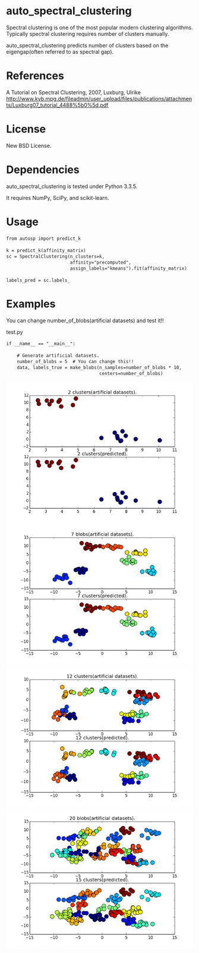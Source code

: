 auto_spectral_clustering
==========
Spectral clustering is one of the most popular modern clustering algorithms.
  Typically spectral clustering requires number of clusters manually.

auto_spectral_clustering predicts number of clusters based on the eigengap(often referred to as spectral gap).

References
==========
  A Tutorial on Spectral Clustering, 2007, Luxburg, Ulrike
  <http://www.kyb.mpg.de/fileadmin/user_upload/files/publications/attachments/Luxburg07_tutorial_4488%5b0%5d.pdf>

License
==========
New BSD License.

Dependencies
==========
auto_spectral_clustering is tested under Python 3.3.5.

It requires NumPy, SciPy, and scikit-learn.

Usage
==========
    from autosp import predict_k

    k = predict_k(affinity_matrix)
    sc = SpectralClustering(n_clusters=k,
                            affinity="precomputed",
                            assign_labels="kmeans").fit(affinity_matrix)

    labels_pred = sc.labels_

Examples
==========
You can change number_of_blobs(artificial datasets) and test it!!

test.py
    
    if __name__ == "__main__":

        # Generate artificial datasets.
        number_of_blobs = 5  # You can change this!!
        data, labels_true = make_blobs(n_samples=number_of_blobs * 10,
                                       centers=number_of_blobs)

![Alt text](/fig/2.png)
![Alt text](/fig/7.png)
![Alt text](/fig/12.png)
![Alt text](/fig/20.png)